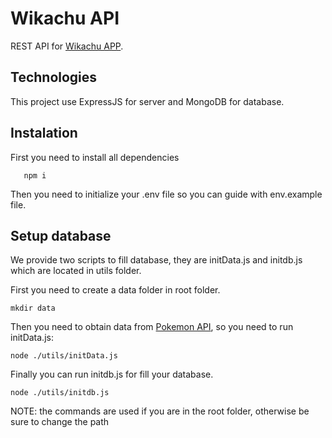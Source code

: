 # Wikachu API

REST API for [Wikachu APP](https://github.com/Mayko2003/wikachu-frontend).

## Technologies

This project use ExpressJS for server and MongoDB for database.

## Instalation

First you need to install all dependencies

```
   npm i
```

Then you need to initialize your .env file so you can guide with env.example file.

## Setup database

We provide two scripts to fill database, they are initData.js and initdb.js which are located in utils folder.

First you need to create a data folder in root folder.

```
mkdir data
```

Then you need to obtain data from [Pokemon API](https://pokeapi.co/), so you need to run initData.js:

```
node ./utils/initData.js
```

Finally you can run initdb.js for fill your database.

```
node ./utils/initdb.js
```

NOTE: the commands are used if you are in the root folder, otherwise be sure to change the path
